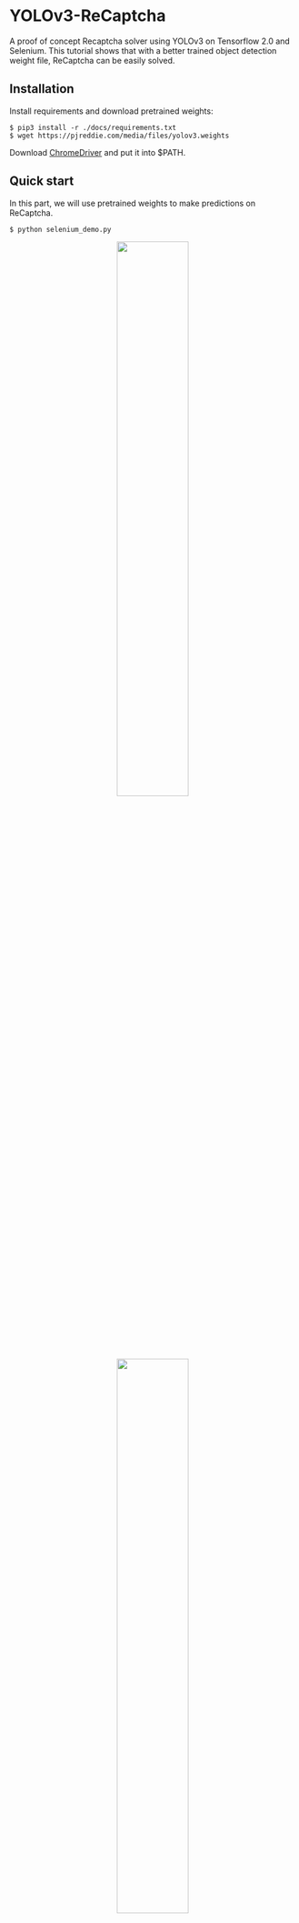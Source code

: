 # YOLOv3-ReCaptcha

A proof of concept Recaptcha solver using YOLOv3 on Tensorflow 2.0 and Selenium. This tutorial shows that with a better trained object detection weight file, ReCaptcha can be easily solved.

## Installation

Install requirements and download pretrained weights:

```
$ pip3 install -r ./docs/requirements.txt
$ wget https://pjreddie.com/media/files/yolov3.weights
```
Download [ChromeDriver](https://sites.google.com/a/chromium.org/chromedriver/downloads) and put it into $PATH.


## Quick start

In this part, we will use pretrained weights to make predictions on ReCaptcha.

```
$ python selenium_demo.py
```

<p align="center">
    <img width="50%" src="https://ozankaraali.com/images/yolo-example1.png" style="max-width:100%;">
    </a>
</p>
<p align="center">
    <img width="50%" src="https://ozankaraali.com/images/yolo-example2.png" style="max-width:100%;">
    </a>
</p>
<p align="center">
    <img width="50%" src="https://ozankaraali.com/images/yolo-example3.png" style="max-width:100%;">
    </a>
</p>

## TODO:

- Click images using its pixel positions after finding objects and click VERIFY.
- Using NLP to find relation between "find buses" -> "bus" etc.
- Solve multiple screens such as "skip" or "until no objects left"

## Credits:
[YunYang1994](https://github.com/YunYang1994/TensorFlow2.0-Examples), [Igor Savinkin](https://stackoverflow.com/questions/32249190/improve-recaptcha-2-0-solving-automation-script-selenium/32415298), [Joseph Chet Redmon](https://pjreddie.com/darknet/yolo/)

